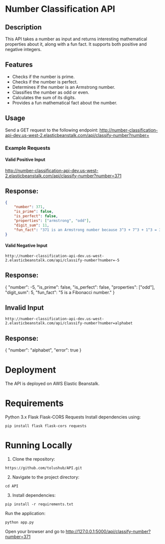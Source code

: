 # Number Classification API

## Description
This API takes a number as input and returns interesting mathematical properties about it, along with a fun fact. It supports both positive and negative integers.

## Features
- Checks if the number is prime.
- Checks if the number is perfect.
- Determines if the number is an Armstrong number.
- Classifies the number as odd or even.
- Calculates the sum of its digits.
- Provides a fun mathematical fact about the number.

## Usage
Send a GET request to the following endpoint:
http://number-classification-api-dev.us-west-2.elasticbeanstalk.com/api/classify-number?number=<number>

### Example Requests
#### Valid Positive Input
http://number-classification-api-dev.us-west-2.elasticbeanstalk.com/api/classify-number?number=371

## Response:
```json
{
    "number": 371,
    "is_prime": false,
    "is_perfect": false,
    "properties": ["armstrong", "odd"],
    "digit_sum": 11,
    "fun_fact": "371 is an Armstrong number because 3^3 + 7^3 + 1^3 = 371"
}
```
#### Valid Negative Input
```
http://number-classification-api-dev.us-west-2.elasticbeanstalk.com/api/classify-number?number=-5
```
## Response:
{
    "number": -5,
    "is_prime": false,
    "is_perfect": false,
    "properties": ["odd"],
    "digit_sum": 5,
    "fun_fact": "5 is a Fibonacci number."
}

## Invalid Input
```
http://number-classification-api-dev.us-west-2.elasticbeanstalk.com/api/classify-number?number=alphabet
```
## Response:
{
    "number": "alphabet",
    "error": true
}

# Deployment
The API is deployed on AWS Elastic Beanstalk.

# Requirements
Python 3.x
Flask
Flask-CORS
Requests
Install dependencies using:
```
pip install flask flask-cors requests
```
# Running Locally
1. Clone the repository:
```
https://github.com/tolushub/API.git
```
2. Navigate to the project directory:
```
cd API
```
3. Install dependencies:
```
pip install -r requirements.txt
```
Run the application:
```
python app.py
```

Open your browser and go to http://127.0.0.1:5000/api/classify-number?number=371




